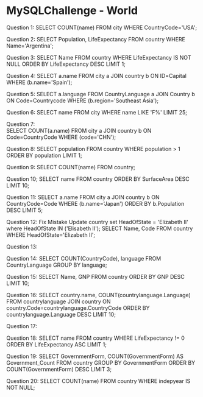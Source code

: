 # MySQLChallenge - World

Question 1: 
    SELECT COUNT(name) FROM city WHERE CountryCode='USA';

Question 2: 
    SELECT Population, LifeExpectancy FROM country WHERE Name='Argentina';

Question 3: 
    SELECT Name FROM country WHERE LifeExpectancy IS NOT NULL ORDER BY LifeExpectancy DESC LIMIT 1;

Question 4: 
    SELECT a.name FROM city a JOIN country b ON ID=Capital WHERE (b.name='Spain');

Question 5:
    SELECT a.language FROM CountryLanguage a JOIN Country b ON Code=Countrycode WHERE (b.region='Southeast Asia');

Question 6:
    SELECT name FROM city WHERE name LIKE 'F%' LIMIT 25;

Question 7:    
    SELECT COUNT(a.name) FROM city a JOIN country b ON Code=CountryCode WHERE (code='CHN');

Question 8:
    SELECT population FROM country WHERE population > 1 ORDER BY population LIMIT 1;

Question 9:
    SELECT COUNT(name) FROM country;

Question 10;
    SELECT name FROM country ORDER BY SurfaceArea DESC LIMIT 10;

Question 11:
    SELECT a.name FROM city a JOIN country b ON CountryCode=Code WHERE (b.name='Japan') ORDER BY b.Population DESC LIMIT 5;

 Question 12:
    Fix Mistake
         Update country set HeadOfState = 'Elizabeth II' where HeadOfState IN ('Elisabeth II');
            SELECT Name, Code FROM country WHERE HeadOfState='Elizabeth II';

Question 13:
    

Question 14:
    SELECT COUNT(CountryCode), language FROM CountryLanguage GROUP BY language;

Question 15:
    SELECT Name, GNP FROM country ORDER BY GNP DESC LIMIT 10;

Question 16:
    SELECT country.name, COUNT(countrylanguage.Language) FROM countrylanguage JOIN country ON country.Code=countrylanguage.CountryCode ORDER BY countrylanguage.Language DESC LIMIT 10;

Question 17:

Question 18:
    SELECT name FROM country WHERE LifeExpectancy != 0 ORDER BY LifeExpectancy ASC LIMIT 1;

Question 19: 
   SELECT GovernmentForm, COUNT(GovernmentForm) AS Government_Count FROM country GROUP BY GovernmentForm ORDER BY COUNT(GovernmentForm) DESC LIMIT 3;

Question 20:
    SELECT COUNT(name) FROM country WHERE indepyear IS NOT NULL;

